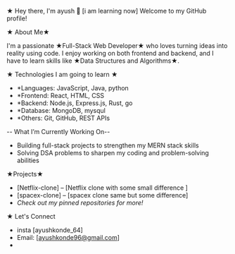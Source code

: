 ★ Hey there, I'm ayush 👋
[i am learning now]
Welcome to my GitHub profile!

★ About Me★

I'm a passionate ★Full-Stack Web Developer★ who loves turning ideas into reality using code. I enjoy working on both frontend and backend, and I have to learn skills like ★Data Structures and Algorithms★.

★ Technologies I am going to learn ★

- *Languages: JavaScript, Java, python
- *Frontend: React, HTML, CSS
- *Backend: Node.js, Express.js, Rust, go
- *Database: MongoDB, mysqul
- *Others: Git, GitHub, REST APIs

-- What I’m Currently Working On--

- Building full-stack projects to strengthen my MERN stack skills
- Solving DSA problems to sharpen my coding and problem-solving abilities

 ★Projects★

- [Netflix-clone] – [Netflix clone with some small difference ]
- [spacex-clone] – [spacex clone same but some difference]
- *Check out my pinned repositories for more!*

★ Let's Connect

- insta [ayushkonde_64]
- Email: [ayushkonde96@gmail.com]
- 
